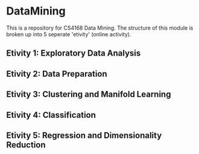 # DataMining
This is a repository for CS4168 Data Mining. The structure of this module is broken up into 5 seperate 'etivity' (online activity).

## Etivity 1: Exploratory Data Analysis

## Etivity 2: Data Preparation

## Etivity 3: Clustering and Manifold Learning

## Etivity 4: Classification

## Etivity 5: Regression and Dimensionality Reduction
